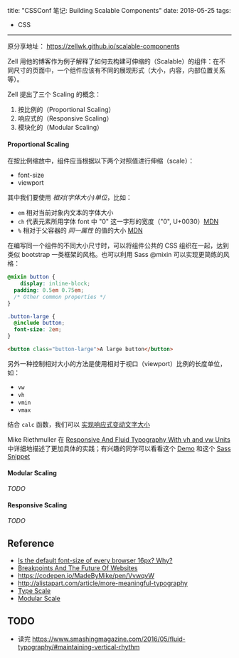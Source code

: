 title: "CSSConf 笔记: Building Scalable Components"
date: 2018-05-25
tags:
- CSS
---

原分享地址： https://zellwk.github.io/scalable-components

Zell 用他的博客作为例子解释了如何去构建可伸缩的（Scalable）的组件：在不同尺寸的页面中，一个组件应该有不同的展现形式（大小，内容，内部位置关系等）。

Zell 提出了三个 Scaling 的概念：

1. 按比例的（Proportional Scaling）
2. 响应式的（Responsive Scaling）
3. 模块化的（Modular Scaling）

#### Proportional Scaling

在按比例缩放中，组件应当根据以下两个对照值进行伸缩（scale）：

* font-size
* viewport

其中我们要使用 *相对(字体大小)单位*，比如：

* `em` 相对当前对象内文本的字体大小
* `ch` 代表元素所用字体 font 中 "0" 这一字形的宽度（"0", U+0030）[MDN](https://developer.mozilla.org/zh-CN/docs/Web/CSS/length)
* `%` 相对于父容器的 *同一属性* 的值的大小 [MDN](https://developer.mozilla.org/en-US/docs/Web/CSS/percentage)

在编写同一个组件的不同大小尺寸时，可以将组件公共的 CSS 组织在一起，达到类似 bootstrap 一类框架的风格。也可以利用 Sass @mixin 可以实现更简练的风格：

```scss
@mixin button {
	display: inline-block;
  padding: 0.5em 0.75em;
  /* Other common properties */
}

.button-large {
  @include button;
  font-size: 2em;
}
```

```html
<button class="button-large">A large button</button>
```

另外一种控制相对大小的方法是使用相对于视口（viewport）比例的长度单位，如：

* `vw`
* `vh`
* `vmin`
* `vmax`

结合 `calc` 函数，我们可以 [实现响应式变动文字大小](https://zellwk.github.io/scalable-components/demo/rt.html)

Mike Riethmuller 在 [Responsive And Fluid Typography With vh and vw Units](https://www.smashingmagazine.com/2016/05/fluid-typography/) 中详细地描述了更加具体的实践；有兴趣的同学可以看看这个 [Demo](https://codepen.io/allenfantasy1018/pen/VxNJXw?editors=1100) 和这个 [Sass Snippet](https://www.sassmeister.com/gist/7f22e44ace49b5124eec)

#### Modular Scaling

*TODO*

#### Responsive Scaling

*TODO*

## Reference

* [Is the default font-size of every browser 16px? Why?](https://stackoverflow.com/questions/29511983/is-the-default-font-size-of-every-browser-16px-why)
* [Breakpoints And The Future Of Websites](https://www.smashingmagazine.com/2014/07/breakpoints-and-the-future-websites/)
* https://codepen.io/MadeByMike/pen/VvwqvW
* http://alistapart.com/article/more-meaningful-typography
* [Type Scale](http://type-scale.com/)
* [Modular Scale](http://www.modularscale.com/)

## TODO

* 读完 https://www.smashingmagazine.com/2016/05/fluid-typography/#maintaining-vertical-rhythm
